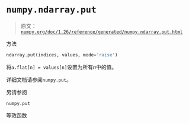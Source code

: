 # `numpy.ndarray.put`

> 原文：[`numpy.org/doc/1.26/reference/generated/numpy.ndarray.put.html`](https://numpy.org/doc/1.26/reference/generated/numpy.ndarray.put.html)

方法

```py
ndarray.put(indices, values, mode='raise')
```

将`a.flat[n] = values[n]`设置为所有*n*中的值。

详细文档请参阅`numpy.put`。

另请参阅

`numpy.put`

等效函数
